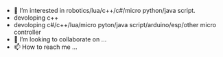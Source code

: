 - 👀 I’m interested in robotics/lua/c++/c#/micro python/java script.
- devoloping c++
- devoloping c#/c++/lua/micro pyton/java script/arduino/esp/other micro controller
- 💞️ I’m looking to collaborate on ...
- 📫 How to reach me ...

<!---
Akshithsurya/Akshithsurya is a ✨ special ✨ repository because its `README.md` (this file) appears on your GitHub profile.
You can click the Preview link to take a look at your changes.
--->
